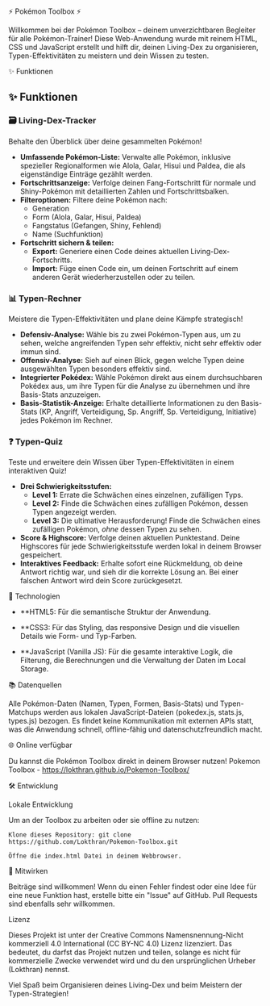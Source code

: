 ⚡️ Pokémon Toolbox ⚡️

Willkommen bei der Pokémon Toolbox – deinem unverzichtbaren Begleiter für alle Pokémon-Trainer! Diese Web-Anwendung wurde mit reinem HTML, CSS und JavaScript erstellt und hilft dir, deinen Living-Dex zu organisieren, Typen-Effektivitäten zu meistern und dein Wissen zu testen.

✨ Funktionen

## ✨ Funktionen

### 🗃️ Living-Dex-Tracker

Behalte den Überblick über deine gesammelten Pokémon!

* **Umfassende Pokémon-Liste:** Verwalte alle Pokémon, inklusive spezieller Regionalformen wie Alola, Galar, Hisui und Paldea, die als eigenständige Einträge gezählt werden.
* **Fortschrittsanzeige:** Verfolge deinen Fang-Fortschritt für normale und Shiny-Pokémon mit detaillierten Zahlen und Fortschrittsbalken.
* **Filteroptionen:** Filtere deine Pokémon nach:
    * Generation
    * Form (Alola, Galar, Hisui, Paldea)
    * Fangstatus (Gefangen, Shiny, Fehlend)
    * Name (Suchfunktion)
* **Fortschritt sichern & teilen:**
    * **Export:** Generiere einen Code deines aktuellen Living-Dex-Fortschritts.
    * **Import:** Füge einen Code ein, um deinen Fortschritt auf einem anderen Gerät wiederherzustellen oder zu teilen.

### 📊 Typen-Rechner

Meistere die Typen-Effektivitäten und plane deine Kämpfe strategisch!

* **Defensiv-Analyse:** Wähle bis zu zwei Pokémon-Typen aus, um zu sehen, welche angreifenden Typen sehr effektiv, nicht sehr effektiv oder immun sind.
* **Offensiv-Analyse:** Sieh auf einen Blick, gegen welche Typen deine ausgewählten Typen besonders effektiv sind.
* **Integrierter Pokédex:** Wähle Pokémon direkt aus einem durchsuchbaren Pokédex aus, um ihre Typen für die Analyse zu übernehmen und ihre Basis-Stats anzuzeigen.
* **Basis-Statistik-Anzeige:** Erhalte detaillierte Informationen zu den Basis-Stats (KP, Angriff, Verteidigung, Sp. Angriff, Sp. Verteidigung, Initiative) jedes Pokémon im Rechner.

### ❓ Typen-Quiz

Teste und erweitere dein Wissen über Typen-Effektivitäten in einem interaktiven Quiz!

* **Drei Schwierigkeitsstufen:**
    * **Level 1:** Errate die Schwächen eines einzelnen, zufälligen Typs.
    * **Level 2:** Finde die Schwächen eines zufälligen Pokémon, dessen Typen angezeigt werden.
    * **Level 3:** Die ultimative Herausforderung! Finde die Schwächen eines zufälligen Pokémon, *ohne* dessen Typen zu sehen.
* **Score & Highscore:** Verfolge deinen aktuellen Punktestand. Deine Highscores für jede Schwierigkeitsstufe werden lokal in deinem Browser gespeichert.
* **Interaktives Feedback:** Erhalte sofort eine Rückmeldung, ob deine Antwort richtig war, und sieh dir die korrekte Lösung an. Bei einer falschen Antwort wird dein Score zurückgesetzt.

🚀 Technologien

   * **HTML5: Für die semantische Struktur der Anwendung.

   * **CSS3: Für das Styling, das responsive Design und die visuellen Details wie Form- und Typ-Farben.

   * **JavaScript (Vanilla JS): Für die gesamte interaktive Logik, die Filterung, die Berechnungen und die Verwaltung der Daten im Local Storage.

📚 Datenquellen

Alle Pokémon-Daten (Namen, Typen, Formen, Basis-Stats) und Typen-Matchups werden aus lokalen JavaScript-Dateien (pokedex.js, stats.js, types.js) bezogen. Es findet keine Kommunikation mit externen APIs statt, was die Anwendung schnell, offline-fähig und datenschutzfreundlich macht.

🌐 Online verfügbar

Du kannst die Pokémon Toolbox direkt in deinem Browser nutzen!
Pokemon Toolbox - https://lokthran.github.io/Pokemon-Toolbox/

🛠️ Entwicklung

Lokale Entwicklung
                
Um an der Toolbox zu arbeiten oder sie offline zu nutzen:

    Klone dieses Repository: git clone https://github.com/Lokthran/Pokemon-Toolbox.git

    Öffne die index.html Datei in deinem Webbrowser.

🤝 Mitwirken

Beiträge sind willkommen! Wenn du einen Fehler findest oder eine Idee für eine neue Funktion hast, erstelle bitte ein "Issue" auf GitHub. Pull Requests sind ebenfalls sehr willkommen.

Lizenz

Dieses Projekt ist unter der Creative Commons Namensnennung-Nicht kommerziell 4.0 International (CC BY-NC 4.0) Lizenz lizenziert. Das bedeutet, du darfst das Projekt nutzen und teilen, solange es nicht für kommerzielle Zwecke verwendet wird und du den ursprünglichen Urheber (Lokthran) nennst.

Viel Spaß beim Organisieren deines Living-Dex und beim Meistern der Typen-Strategien!

